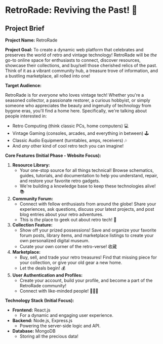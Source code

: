#   RetroRade: Reviving the Past! 🚀

##   Project Brief

   **Project Name:** RetroRade

   **Project Goal:**
   To create a dynamic web platform that celebrates and preserves the world of retro and vintage technology! 
   RetroRade will be *the* go-to online space for enthusiasts to connect, discover resources, showcase their collections, and buy/sell those cherished relics of the past.  Think of it as a vibrant community hub, a treasure trove of information, and a bustling marketplace, all rolled into one!

   **Target Audience:**

   RetroRade is for *everyone* who loves vintage tech!  Whether you're a seasoned collector, a passionate restorer, a curious hobbyist, or simply someone who appreciates the beauty and ingenuity of technology from bygone eras, you'll find a home here.  Specifically, we're talking about people interested in:

   * Retro Computing (think classic PCs, home computers) 💻
   * Vintage Gaming (consoles, arcades, and everything in between) 🕹️
   * Classic Audio Equipment (turntables, amps, receivers) 🎶
   * And *any* other kind of cool retro tech you can imagine!

   **Core Features (Initial Phase - Website Focus):**

   1.  **Resource Library:**
        * Your one-stop source for all things technical!  Browse schematics, guides, tutorials, and documentation to help you understand, repair, and restore your favorite retro gadgets. 
        * We're building a knowledge base to keep these technologies alive! 📚
   2.  **Community Forum:**
        * Connect with fellow enthusiasts from around the globe! Share your experiences, ask questions, discuss your latest projects, and post blog entries about your retro adventures.
        * This is *the* place to geek out about retro tech! 💬
   3.  **Collection Feature:**
        * Show off your prized possessions!  Save and organize your favorite forum posts, library items, and marketplace listings to create your own personalized digital museum.
        * Curate your own corner of the retro-verse! 收藏
   4.  **Marketplace:**
        * Buy, sell, and trade your retro treasures!  Find that missing piece for your collection, or give your old gear a new home.
        * Let the deals begin! 💰
   5.  **User Authentication and Profiles:**
        * Create your account, build your profile, and become a part of the RetroRade community! 
        * Connect with like-minded people! 🧑‍🤝‍🧑

   **Technology Stack (Initial Focus):**

   * **Frontend:** React.js
        * For a dynamic and engaging user experience.
   * **Backend:** Node.js, Express.js
        * Powering the server-side logic and API.
   * **Database:** MongoDB
        * Storing all the precious data!

